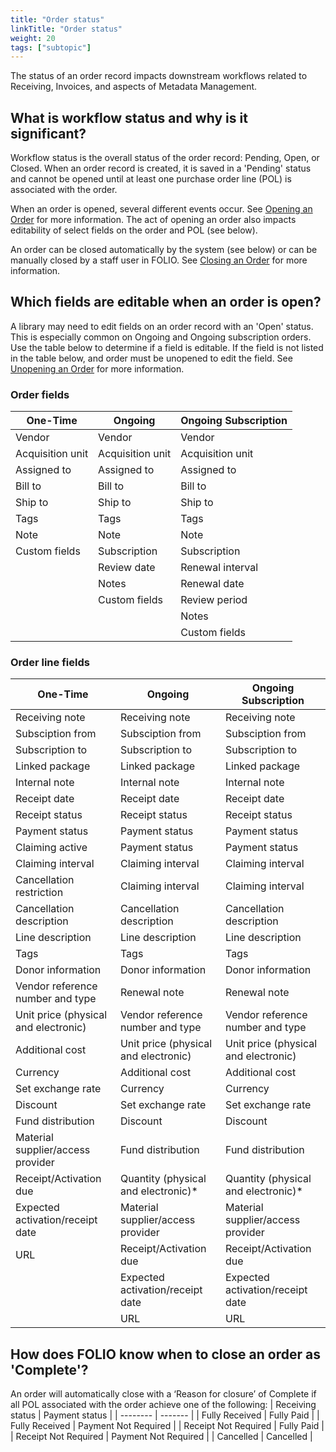 ```yaml
---
title: "Order status"
linkTitle: "Order status"
weight: 20
tags: ["subtopic"]
---
```


The status of an order record impacts downstream workflows related to Receiving, Invoices, and aspects of Metadata Management.

## What is workflow status and why is it significant?
Workflow status is the overall status of the order record: Pending, Open, or Closed. When an order record is created, it is saved in a 'Pending' status and cannot be opened until at least one purchase order line (POL) is associated with the order.

When an order is opened, several different events occur. See [Opening an Order](../../orders/#opening-an-order) for more information. The act of opening an order also impacts editability of select fields on the order and POL (see below).

An order can be closed automatically by the system (see below) or can be manually closed by a staff user in FOLIO. See [Closing an Order](../../orders/#closing-an-order) for more information.

## Which fields are editable when an order is open?
A library may need to edit fields on an order record with an 'Open' status. This is especially common on Ongoing and Ongoing subscription orders. Use the table below to determine if a field is editable. If the field is not listed in the table below, and order must be unopened to edit the field. See [Unopening an Order](../../orders/#unopening-an-order) for more information.

### Order fields
| One-Time   | Ongoing | Ongoing Subscription |
| -------- | ------- | ------- |
| Vendor |  Vendor   |  Vendor   |
| Acquisition unit |   Acquisition unit   |  Acquisition unit   |
| Assigned to |   Assigned to   |   Assigned to   |
| Bill to   |  Bill to   |  Bill to   |
| Ship to  |   Ship to   |  Ship to   |
| Tags  |  Tags  |  Tags  |
| Note  |  Note   |  Note  |
| Custom fields  |  Subscription  |  Subscription  |
|   |  Review date  |  Renewal interval  |
|   |  Notes |  Renewal date  |
|   |  Custom fields |  Review period  |
|   |   |  Notes |
|   |   |  Custom fields  |

### Order line fields
| One-Time   | Ongoing | Ongoing Subscription |
| -------- | ------- | ------- |
| Receiving note |  Receiving note    |  Receiving note    |
| Subsciption from |   Subsciption from   |   Subsciption from  |
| Subscription to   |  Subscription to    |  Subscription to    |
| Linked package  |   Linked package   |   Linked package  |
| Internal note  |  Internal note  |  Internal note  |
| Receipt date  |  Receipt date  | Receipt date   |
| Receipt status  | Receipt status    |   Receipt status  |
| Payment status  | Payment status    |  Payment status   |
| Claiming active  |  Payment status   |  Payment status   |
| Claiming interval  |  Claiming interval   |  Claiming interval   |
| Cancellation restriction  | Claiming interval    |  Claiming interval   |
| Cancellation description  | Cancellation description   |  Cancellation description  |
| Line description  |  Line description  |  Line description  |
| Tags  |  Tags  |  Tags  |
| Donor information  | Donor information   | Donor information  |
| Vendor reference number and type  |  Renewal note  | Renewal note   |
| Unit price (physical and electronic)  | Vendor reference number and type   |  Vendor reference number and type  |
| Additional cost  |  Unit price (physical and electronic)  |  Unit price (physical and electronic)  |
| Currency  |  Additional cost  |  Additional cost  |
| Set exchange rate  |  Currency  |  Currency  |
| Discount  |  Set exchange rate   |  Set exchange rate   |
| Fund distribution |  Discount  |   Discount |
| Material supplier/access provider  |  Fund distribution  | Fund distribution   |
|  Receipt/Activation due |  Quantity (physical and electronic)*  |  Quantity (physical and electronic)*  |
| Expected activation/receipt date |  Material supplier/access provider  |  Material supplier/access provider  |
| URL  | Receipt/Activation due   |  Receipt/Activation due  |
|  | Expected activation/receipt date   |  Expected activation/receipt date  |
|  | URL   |  URL  |

## How does FOLIO know when to close an order as 'Complete'?
An order will automatically close with a ‘Reason for closure’ of Complete if all POL associated with the order achieve one of the following:
| Receiving status   | Payment status |
| -------- | ------- |
| Fully Received  | Fully Paid    |
| Fully Received | Payment Not Required     |
| Receipt Not Required   | Fully Paid    |
| Receipt Not Required   | Payment Not Required    |
| Cancelled  | Cancelled    |
